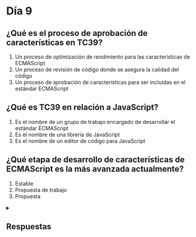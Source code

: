 # Día 9

## ¿Qué es el proceso de aprobación de características en TC39?

1. Un proceso de optimización de rendimiento para las características de ECMAScript
2. Un proceso de revisión de código donde se asegura la calidad del código
3. Un proceso de aprobación de características para ser incluidas en el estándar ECMAScript

## ¿Qué es TC39 en relación a JavaScript?

1. Es el nombre de  un grupo de trabajo encargado de desarrollar el estándar ECMAScript
2. Es el nombre de una librería de JavaScript
3. Es el nombre de un editor de código para JavaScript

## ¿Qué etapa de desarrollo de características de ECMAScript es la más avanzada actualmente?

1. Estable
2. Propuesta de trabajo
3. Propuesta

<details>
    <summary><h2>Respuestas</h2></summary>
    <ol>
        <li><i>3. Un proceso de aprobación de características para ser incluidas en el estándar ECMAScript</i></li>
        <li><i>1. Es el nombre de  un grupo de trabajo encargado de desarrollar el estándar ECMAScript</i></li>
        <li><i>2. Propuesta de trabajo</i></li>
    </ol>
</details>
